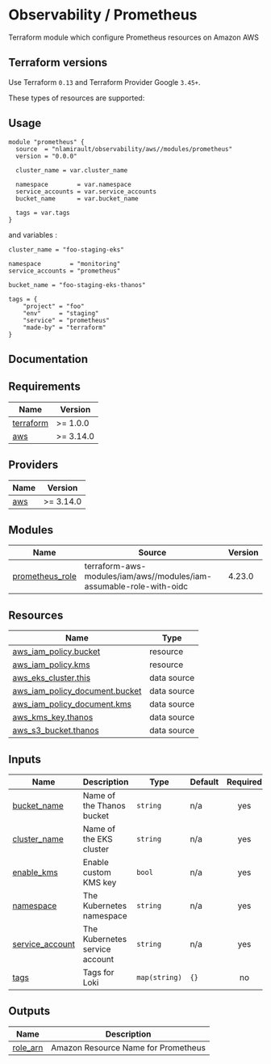 # Observability / Prometheus

Terraform module which configure Prometheus resources on Amazon AWS

## Terraform versions

Use Terraform `0.13` and Terraform Provider Google `3.45+`.

These types of resources are supported:

## Usage

```hcl
module "prometheus" {
  source  = "nlamirault/observability/aws//modules/prometheus"
  version = "0.0.0"

  cluster_name = var.cluster_name

  namespace        = var.namespace
  service_accounts = var.service_accounts
  bucket_name      = var.bucket_name

  tags = var.tags
}
```

and variables :

```hcl
cluster_name = "foo-staging-eks"

namespace        = "monitoring"
service_accounts = "prometheus"

bucket_name = "foo-staging-eks-thanos"

tags = {
    "project" = "foo"
    "env"     = "staging"
    "service" = "prometheus"
    "made-by" = "terraform"
}
```

## Documentation

<!-- BEGINNING OF PRE-COMMIT-TERRAFORM DOCS HOOK -->
## Requirements

| Name | Version |
|------|---------|
| <a name="requirement_terraform"></a> [terraform](#requirement\_terraform) | >= 1.0.0 |
| <a name="requirement_aws"></a> [aws](#requirement\_aws) | >= 3.14.0 |

## Providers

| Name | Version |
|------|---------|
| <a name="provider_aws"></a> [aws](#provider\_aws) | >= 3.14.0 |

## Modules

| Name | Source | Version |
|------|--------|---------|
| <a name="module_prometheus_role"></a> [prometheus\_role](#module\_prometheus\_role) | terraform-aws-modules/iam/aws//modules/iam-assumable-role-with-oidc | 4.23.0 |

## Resources

| Name | Type |
|------|------|
| [aws_iam_policy.bucket](https://registry.terraform.io/providers/hashicorp/aws/latest/docs/resources/iam_policy) | resource |
| [aws_iam_policy.kms](https://registry.terraform.io/providers/hashicorp/aws/latest/docs/resources/iam_policy) | resource |
| [aws_eks_cluster.this](https://registry.terraform.io/providers/hashicorp/aws/latest/docs/data-sources/eks_cluster) | data source |
| [aws_iam_policy_document.bucket](https://registry.terraform.io/providers/hashicorp/aws/latest/docs/data-sources/iam_policy_document) | data source |
| [aws_iam_policy_document.kms](https://registry.terraform.io/providers/hashicorp/aws/latest/docs/data-sources/iam_policy_document) | data source |
| [aws_kms_key.thanos](https://registry.terraform.io/providers/hashicorp/aws/latest/docs/data-sources/kms_key) | data source |
| [aws_s3_bucket.thanos](https://registry.terraform.io/providers/hashicorp/aws/latest/docs/data-sources/s3_bucket) | data source |

## Inputs

| Name | Description | Type | Default | Required |
|------|-------------|------|---------|:--------:|
| <a name="input_bucket_name"></a> [bucket\_name](#input\_bucket\_name) | Name of the Thanos bucket | `string` | n/a | yes |
| <a name="input_cluster_name"></a> [cluster\_name](#input\_cluster\_name) | Name of the EKS cluster | `string` | n/a | yes |
| <a name="input_enable_kms"></a> [enable\_kms](#input\_enable\_kms) | Enable custom KMS key | `bool` | n/a | yes |
| <a name="input_namespace"></a> [namespace](#input\_namespace) | The Kubernetes namespace | `string` | n/a | yes |
| <a name="input_service_account"></a> [service\_account](#input\_service\_account) | The Kubernetes service account | `string` | n/a | yes |
| <a name="input_tags"></a> [tags](#input\_tags) | Tags for Loki | `map(string)` | `{}` | no |

## Outputs

| Name | Description |
|------|-------------|
| <a name="output_role_arn"></a> [role\_arn](#output\_role\_arn) | Amazon Resource Name for Prometheus |
<!-- END OF PRE-COMMIT-TERRAFORM DOCS HOOK -->
